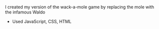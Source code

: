 I created my version of the wack-a-mole game by replacing the mole with the infamous Waldo

- Used JavaScript, CSS, HTML
